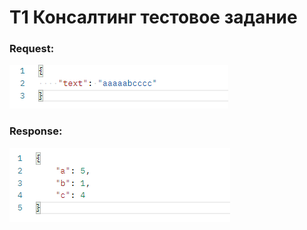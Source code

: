 # Т1 Консалтинг тестовое задание
### Request:
![img.png](img.png)
### Response:
![img_1.png](img_1.png)